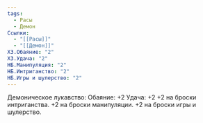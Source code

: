 ```yaml
---
tags:
  - Расы
  - Демон
Ссылки:
  - "[[Расы]]"
  - "[[Демон]]"
ХЗ.Обаяние: "2"
ХЗ.Удача: "2"
НБ.Манипуляция: "2"
НБ.Интриганство: "2"
НБ.Игры и шулерство: "2"
---
```

Демоническое лукавство:
Обаяние: +2
Удача: +2
+2 на броски интриганства.
+2 на броски манипуляции. 
+2 на броски игры и шулерство. 








